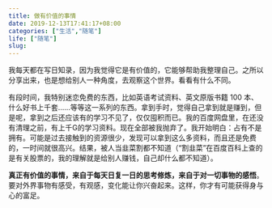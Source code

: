 ```yaml
---
title: 做有价值的事情
date: 2019-12-13T17:41:17+08:00
categories: ["生活","随笔"]
life: ["随笔"]
slug: 
---
```


我每天都在写日知录，因为我觉得它是有价值的，它能够帮助我整理自己。之所以分享出来，也是想给别人一种角度，去观察这个世界。看看有什么不同。


有段时间，我特别迷恋免费的东西，比如英语考试资料、英文原版书籍 100 本、什么好书上千套……等等这一系列的东西。拿到手时，觉得自己拿到就是赚到，但是呢，拿到之后还应该有的学习不见了，仅仅囤积而已。我的百度网盘里，在还没有清理之前，有上千G的学习资料。现在全部被我抛弃了。我开始明白：占有不是拥有。可能是过去接触到的资源很少，发现可以拿到这么多资料，而且还是免费的，一时间就很高兴。结果，被人当韭菜割都不知道（“割韭菜”在百度百科上查的是有关股票的，我的理解就是给别人赚钱，自己却什么都不知道）。

**真正有价值的事情，来自于每天日复一日的思考修炼，来自于对一切事物的感悟**。要对外界事物有感受，有观感，变化能让你兴奋起来。这样，你才有可能获得身与心的富足。